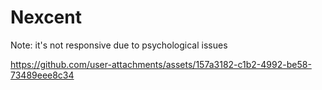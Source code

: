 # Nexcent
Note: it's not responsive due to psychological issues


https://github.com/user-attachments/assets/157a3182-c1b2-4992-be58-73489eee8c34

